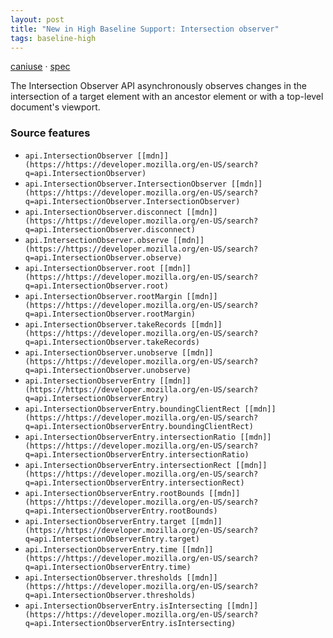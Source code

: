 ```yaml
---
layout: post
title: "New in High Baseline Support: Intersection observer"
tags: baseline-high
---
```


[caniuse](https://caniuse.com/?search=intersection-observer) · [spec](https://w3c.github.io/IntersectionObserver/)

The Intersection Observer API asynchronously observes changes in the intersection of a target element with an ancestor element or with a top-level document's viewport.

### Source features

- ``api.IntersectionObserver [[mdn]](https://https://developer.mozilla.org/en-US/search?q=api.IntersectionObserver)``
- ``api.IntersectionObserver.IntersectionObserver [[mdn]](https://https://developer.mozilla.org/en-US/search?q=api.IntersectionObserver.IntersectionObserver)``
- ``api.IntersectionObserver.disconnect [[mdn]](https://https://developer.mozilla.org/en-US/search?q=api.IntersectionObserver.disconnect)``
- ``api.IntersectionObserver.observe [[mdn]](https://https://developer.mozilla.org/en-US/search?q=api.IntersectionObserver.observe)``
- ``api.IntersectionObserver.root [[mdn]](https://https://developer.mozilla.org/en-US/search?q=api.IntersectionObserver.root)``
- ``api.IntersectionObserver.rootMargin [[mdn]](https://https://developer.mozilla.org/en-US/search?q=api.IntersectionObserver.rootMargin)``
- ``api.IntersectionObserver.takeRecords [[mdn]](https://https://developer.mozilla.org/en-US/search?q=api.IntersectionObserver.takeRecords)``
- ``api.IntersectionObserver.unobserve [[mdn]](https://https://developer.mozilla.org/en-US/search?q=api.IntersectionObserver.unobserve)``
- ``api.IntersectionObserverEntry [[mdn]](https://https://developer.mozilla.org/en-US/search?q=api.IntersectionObserverEntry)``
- ``api.IntersectionObserverEntry.boundingClientRect [[mdn]](https://https://developer.mozilla.org/en-US/search?q=api.IntersectionObserverEntry.boundingClientRect)``
- ``api.IntersectionObserverEntry.intersectionRatio [[mdn]](https://https://developer.mozilla.org/en-US/search?q=api.IntersectionObserverEntry.intersectionRatio)``
- ``api.IntersectionObserverEntry.intersectionRect [[mdn]](https://https://developer.mozilla.org/en-US/search?q=api.IntersectionObserverEntry.intersectionRect)``
- ``api.IntersectionObserverEntry.rootBounds [[mdn]](https://https://developer.mozilla.org/en-US/search?q=api.IntersectionObserverEntry.rootBounds)``
- ``api.IntersectionObserverEntry.target [[mdn]](https://https://developer.mozilla.org/en-US/search?q=api.IntersectionObserverEntry.target)``
- ``api.IntersectionObserverEntry.time [[mdn]](https://https://developer.mozilla.org/en-US/search?q=api.IntersectionObserverEntry.time)``
- ``api.IntersectionObserver.thresholds [[mdn]](https://https://developer.mozilla.org/en-US/search?q=api.IntersectionObserver.thresholds)``
- ``api.IntersectionObserverEntry.isIntersecting [[mdn]](https://https://developer.mozilla.org/en-US/search?q=api.IntersectionObserverEntry.isIntersecting)``
